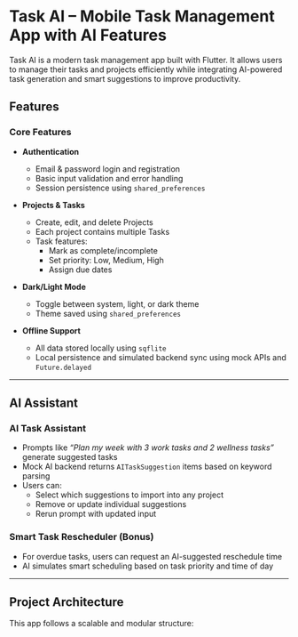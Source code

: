 # Task AI – Mobile Task Management App with AI Features

Task AI is a modern task management app built with Flutter. It allows users to manage their tasks and projects efficiently while integrating AI-powered task generation and smart suggestions to improve productivity.

## Features

### Core Features

- **Authentication**
  - Email & password login and registration
  - Basic input validation and error handling
  - Session persistence using `shared_preferences`

- **Projects & Tasks**
  - Create, edit, and delete Projects
  - Each project contains multiple Tasks
  - Task features:
    - Mark as complete/incomplete
    - Set priority: Low, Medium, High
    - Assign due dates

- **Dark/Light Mode**
  - Toggle between system, light, or dark theme
  - Theme saved using `shared_preferences`

- **Offline Support**
  - All data stored locally using `sqflite`
  - Local persistence and simulated backend sync using mock APIs and `Future.delayed`

---

## AI Assistant

### AI Task Assistant
- Prompts like _“Plan my week with 3 work tasks and 2 wellness tasks”_ generate suggested tasks
- Mock AI backend returns `AITaskSuggestion` items based on keyword parsing
- Users can:
  - Select which suggestions to import into any project
  - Remove or update individual suggestions
  - Rerun prompt with updated input

### Smart Task Rescheduler (Bonus)
- For overdue tasks, users can request an AI-suggested reschedule time
- AI simulates smart scheduling based on task priority and time of day

---

## Project Architecture

This app follows a scalable and modular structure:

